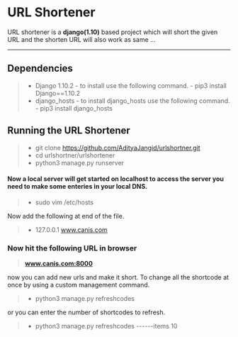 
URL Shortener
===================


URL shortener is a **django(1.10)** based project which will short the given URL and the shorten URL will also work as same ...

----------


Dependencies
-------------

> - Django 1.10.2 - to install use the following command.
			- pip3 install Django==1.10.2
>- django_hosts - to install django_hosts use the following command.
			- pip3 install django_hosts

Running  the URL Shortener
-------------
>- git clone https://github.com/AdityaJangid/urlshortner.git
 >- cd  urlshortner/urlshortener
 >- python3 manage.py runserver

#### Now a local server will get started on localhost to access the server you need to make some enteries in your local DNS.
>- sudo vim /etc/hosts

Now add the following at end of the file.

>- 127.0.0.1	www.canis.com

### Now hit the following URL in browser
>  **www.canis.com:8000**


now you can add new urls and make it short. To change all the shortcode at once by using a custom management command.

>- python3 manage.py refreshcodes

 or you can enter the number of shortcodes to refresh.
 >- python3 manage.py refreshcodes  ------items 10



